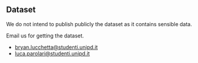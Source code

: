 ## Dataset

We do not intend to publish publicly the dataset as it contains
sensible data.

Email us for getting the dataset.

- bryan.lucchetta@studenti.unipd.it
- luca.parolari@studenti.unipd.it
